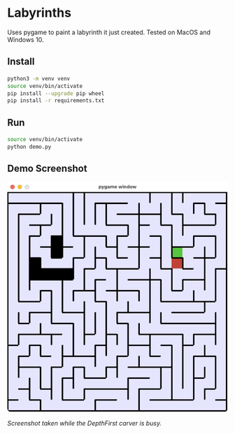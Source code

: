 # Labyrinths

Uses pygame to paint a labyrinth it just created.
Tested on MacOS and Windows 10.

## Install

```bash
python3 -m venv venv
source venv/bin/activate
pip install --upgrade pip wheel
pip install -r requirements.txt
```

## Run

```bash
source venv/bin/activate
python demo.py
```

## Demo Screenshot

![](doc/screenshot.png)

*Screenshot taken while the DepthFirst carver is busy.*
